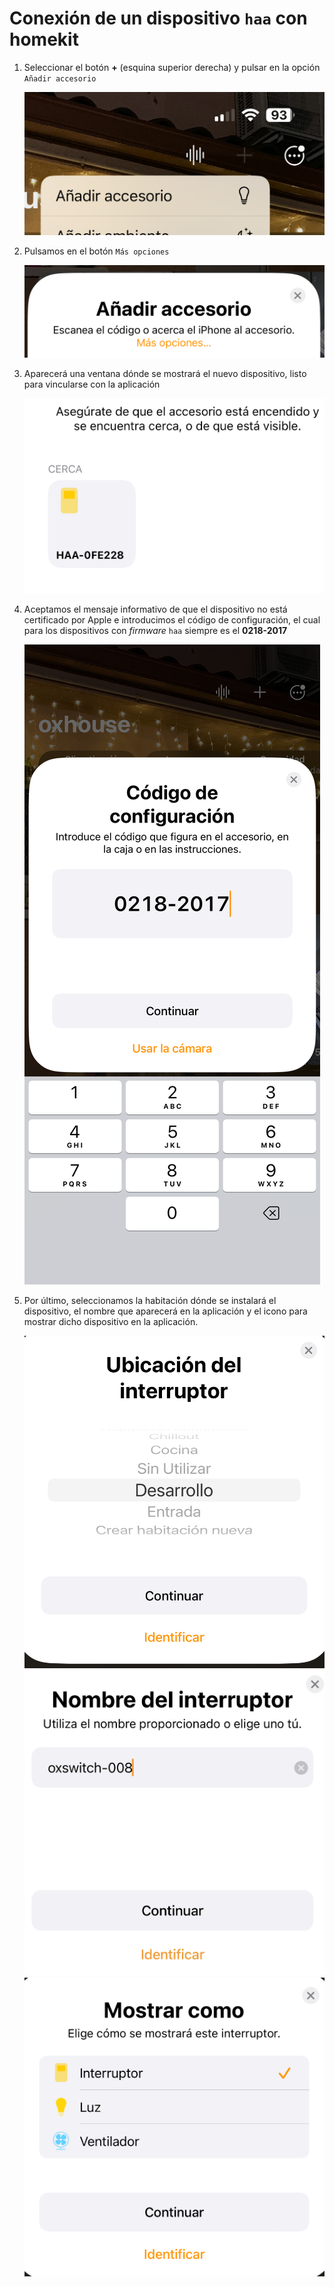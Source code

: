 # Conexión de un dispositivo `haa` con homekit

1. Seleccionar el botón **+** (esquina superior derecha) y pulsar en la opción `Añadir accesorio`

    ![add_device.png](https://github.com/OxDAbit/Hello-HAA/blob/main/images/01-hk-config.png)

2. Pulsamos en el botón `Más opciones`

    ![add_device.png](https://github.com/OxDAbit/Hello-HAA/blob/main/images/02-hk-options.png)

3. Aparecerá una ventana dónde se mostrará el nuevo dispositivo, listo para vincularse con la aplicación

    ![device.png](https://github.com/OxDAbit/Hello-HAA/blob/main/images/03-hk-device.png)

4. Aceptamos el mensaje informativo de que el dispositivo no está certificado por Apple e introducimos el código de configuración, el cual para los dispositivos con _firmware_ `haa` siempre es el **0218-2017**

    ![conf_num.png](https://github.com/OxDAbit/Hello-HAA/blob/main/images/05-hk-conf_num.png)

5. Por último, seleccionamos la habitación dónde se instalará el dispositivo, el nombre que aparecerá en la aplicación y el icono para mostrar dicho dispositivo en la aplicación.

    ![room.png](https://github.com/OxDAbit/Hello-HAA/blob/main/images/06-hk-room.png)
    ![name.png](https://github.com/OxDAbit/Hello-HAA/blob/main/images/07-hk-name.png)
    ![type.png](https://github.com/OxDAbit/Hello-HAA/blob/main/images/08-hk-type.png)
